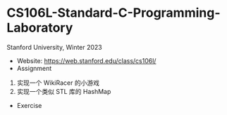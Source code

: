 # CS106L-Standard-C-Programming-Laboratory
Stanford University, Winter 2023
- Website: https://web.stanford.edu/class/cs106l/
- Assignment
1. 实现一个 WikiRacer 的小游戏
2. 实现一个类似 STL 库的 HashMap
- Exercise 
